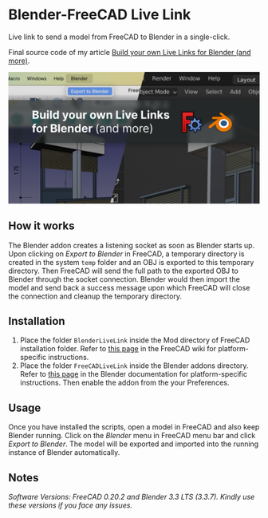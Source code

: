 # Blender-FreeCAD Live Link
Live link to send a model from FreeCAD to Blender in a single-click.

Final source code of my article [Build your own Live Links for Blender (and more)](https://salaivv.com/2023/06/20/live-link-blender).

![Banner](/banner_live_link.jpg)

## How it works

The Blender addon creates a listening socket as soon as Blender starts up. Upon clicking on _Export to Blender_ in FreeCAD, a temporary directory is created in the system `temp` folder and an OBJ is exported to this temporary directory. Then FreeCAD will send the full path to the exported OBJ to Blender through the socket connection. Blender would then import the model and send back a success message upon which FreeCAD will close the connection and cleanup the temporary directory.

## Installation

1. Place the folder `BlenderLiveLink` inside the Mod directory of FreeCAD installation folder. Refer to [this page](https://wiki.freecad.org/Installing_more_workbenches) in the FreeCAD wiki for platform-specific instructions.
2. Place the folder `FreeCADLiveLink` inside the Blender addons directory. Refer to [this page](https://docs.blender.org/manual/en/latest/advanced/blender_directory_layout.html) in the Blender documentation for platform-specific instructions. Then enable the addon from the your Preferences.

## Usage

Once you have installed the scripts, open a model in FreeCAD and also keep Blender running. Click on the _Blender_ menu in FreeCAD menu bar and click _Export to Blender_. The model will be exported and imported into the running instance of Blender automatically.

## Notes

_Software Versions: FreeCAD 0.20.2 and Blender 3.3 LTS (3.3.7). Kindly use these versions if you face any issues._
